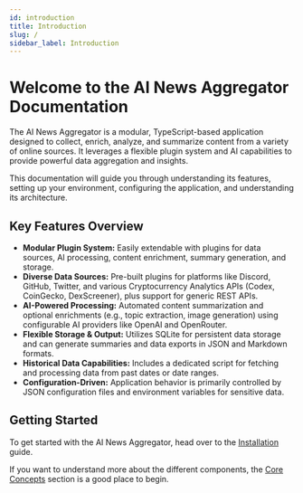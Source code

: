 ```yaml
---
id: introduction
title: Introduction
slug: /
sidebar_label: Introduction
---
```


# Welcome to the AI News Aggregator Documentation

The AI News Aggregator is a modular, TypeScript-based application designed to collect, enrich, analyze, and summarize content from a variety of online sources. It leverages a flexible plugin system and AI capabilities to provide powerful data aggregation and insights.

This documentation will guide you through understanding its features, setting up your environment, configuring the application, and understanding its architecture.

## Key Features Overview

- **Modular Plugin System:** Easily extendable with plugins for data sources, AI processing, content enrichment, summary generation, and storage.
- **Diverse Data Sources:** Pre-built plugins for platforms like Discord, GitHub, Twitter, and various Cryptocurrency Analytics APIs (Codex, CoinGecko, DexScreener), plus support for generic REST APIs.
- **AI-Powered Processing:** Automated content summarization and optional enrichments (e.g., topic extraction, image generation) using configurable AI providers like OpenAI and OpenRouter.
- **Flexible Storage & Output:** Utilizes SQLite for persistent data storage and can generate summaries and data exports in JSON and Markdown formats.
- **Historical Data Capabilities:** Includes a dedicated script for fetching and processing data from past dates or date ranges.
- **Configuration-Driven:** Application behavior is primarily controlled by JSON configuration files and environment variables for sensitive data.

## Getting Started

To get started with the AI News Aggregator, head over to the [Installation](./getting-started/installation.md) guide.

If you want to understand more about the different components, the [Core Concepts](./core-concepts/project-structure.md) section is a good place to begin. 
